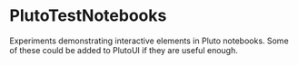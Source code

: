 # PlutoTestNotebooks
 Experiments demonstrating interactive elements in Pluto notebooks.  Some of these could be added to PlutoUI if they are useful enough.
